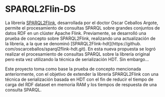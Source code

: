 # SPARQL2Flin-DS

La librería [SPARQL2Flink](https://github.com/oscarceballos/sparql2flink), desarrollada 
por el doctor Oscar Ceballos Argote, permite el procesamiento de consultas SPARQL sobre grandes conjuntos de 
datos  RDF en un clúster Apache Flink. Previamente, se desarrolló una prueba de concepto sobre SPARQL2Flink, 
realizando una actualización de la librería, a la que se denominó [SPARQL2Flink-hdt](https://github.
com/oscarceballos/sparql2flink-hdt.git). En esta nueva propuesta se logró realizar el procesamiento de consultas SPARQL 
sobre la librería original pero esta vez utilizando la técnica de serialización HDT. Sin embargo...

Este proyecto toma como base la prueba de concepto mencionada anteriormente, con el objetivo de extender la 
librería SPARQL2Flink con una técnica de serialización basada en HDT con el fin de reducir el 
tiempo de carga del RDF dataset en memoria RAM y los tiempos de respuesta de una consulta SPARQL.


[//]: # (## References)

[//]: # (O. Ceballos, C. A. R. Restrepo, M. C. Pabón, A. M. Castillo, and O. Corcho, “Sparql2flink: Evaluation of sparql queries on apache flink,” Applied Sciences &#40;Switzerland&#41;, vol. 11, no. 15, 2021.)

[//]: # ()
[//]: # (O. Ceballos, “Sparql2flink library,” https://github.com/oscarceballos/sparql2flink, mar 2018,)

[//]: # ([Online; accessed March 24, 2020]. [Online]. Available: https://github.com/oscarceballos/sparql2flink)
